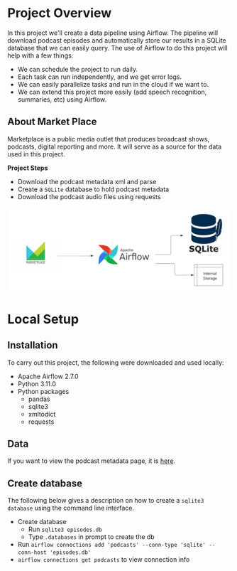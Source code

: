 # Project Overview

In this project we'll create a data pipeline using Airflow.
The pipeline will download podcast episodes and automatically store our results in a SQLite database that we can easily query.
The use of Airflow to do this project will help with a few things:
* We can schedule the project to run daily.
* Each task can run independently, and we get error logs.
* We can easily parallelize tasks and run in the cloud if we want to.
* We can extend this project more easily (add speech recognition, summaries, etc) using Airflow.

## About Market Place

Marketplace is a public media outlet that produces broadcast shows, podcasts, digital reporting and more.
It will serve as a source for the data used in this project.

**Project Steps**

* Download the podcast metadata xml and parse
* Create a `SQLite` database to hold podcast metadata
* Download the podcast audio files using requests

![Your Image](podcast_etl.png)


# Local Setup

## Installation

To carry out this project, the following were downloaded and used locally:

* Apache Airflow 2.7.0
* Python 3.11.0
* Python packages
    * pandas
    * sqlite3
    * xmltodict
    * requests

## Data

If you want to view the podcast metadata page, it is [here](https://www.marketplace.org/feed/podcast/marketplace/). 

## Create database
The following below gives a description on how to create a `sqlite3 database` using the command line interface.
* Create database
    * Run `sqlite3 episodes.db`
    * Type `.databases` in prompt to create the db
* Run `airflow connections add 'podcasts' --conn-type 'sqlite' --conn-host 'episodes.db'`
*  `airflow connections get podcasts` to view connection info